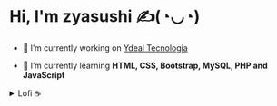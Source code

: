 # Hi, I'm zyasushi ✍(◔◡◔)
 
- 🔭 I’m currently working on [Ydeal Tecnologia](https://www.ydealtecnologia.com.br/)
 
- 🌱 I’m currently learning **HTML, CSS, Bootstrap, MySQL, PHP and JavaScript**

<!-- <details>
 <summary>GitHub Stats ✨</summary>
 <p><img src="https://github-readme-stats.vercel.app/api?username=zyasushi&theme=tokyonight&show_icons=true" alt="zyasushi"></p>
</details>

<details>
 <summary>Most Used Languages 🪐</summary>
 <p><img src="https://github-readme-stats.vercel.app/api/top-langs/?username=zyasushi&theme=tokyonight&layout=compact&card_width=450" alt="zyasushi"></p>
</details> -->

 <details>
  <summary>Lofi ☕</summary>
  <a href="https://www.youtube.com/watch?v=lTRiuFIWV54" target="blank"><img src="https://i.pinimg.com/originals/b2/b0/2f/b2b02f3b94075334edb07f8e6f8c0d11.gif" alt="GIF"></a>
</details>
